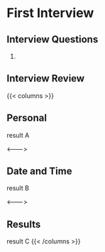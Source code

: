 # First Interview

## Interview Questions

1) 

## Interview Review


{{< columns >}}
## Personal
result A

<--->

## Date and Time
result B

<--->

## Results
result C
{{< /columns >}}
